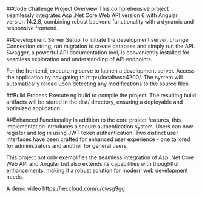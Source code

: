 ##Code Challenge Project Overview
This comprehensive project seamlessly integrates Asp .Net Core Web API version 6 with Angular version 14.2.8, combining robust backend functionality with a dynamic and responsive frontend.

##Development Server Setup
To initiate the development server, change Connection string, run migration to create database and simply run the API. Swagger, a powerful API documentation tool, is conveniently installed for seamless exploration and understanding of API endpoints.

For the frontend, execute ng serve to launch a development server. Access the application by navigating to http://localhost:4200/. The system will automatically reload upon detecting any modifications to the source files.

##Build Process
Execute ng build to compile the project. The resulting build artifacts will be stored in the dist/ directory, ensuring a deployable and optimized application.

##Enhanced Functionality
In addition to the core project features, this implementation introduces a secure authentication system. Users can now register and log in using JWT token authentication. Two distinct user interfaces have been crafted for enhanced user experience - one tailored for administrators and another for general users.

This project not only exemplifies the seamless integration of Asp .Net Core Web API and Angular but also extends its capabilities with thoughtful enhancements, making it a robust solution for modern web development needs.


A demo video https://reccloud.com/u/cwsg9gg
